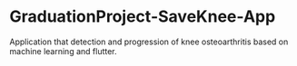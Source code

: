 # GraduationProject-SaveKnee-App
Application that detection and progression of knee osteoarthritis based on machine learning and flutter.
